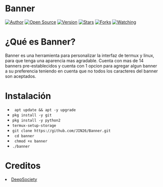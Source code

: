# Banner

<div>
    <a href="https://github.com/JIN26"><img title="Author" src="https://img.shields.io/badge/Author-JIN26-svg?style=for-the-badge&logo=github"></a>
    <a href="#"><img title="Open Source" src="https://img.shields.io/badge/Open%20Source-%E2%9D%A4-green?style=for-the-badge"></a>
    <a href="https://github.com/JIN26/Banner/tags/"><img title="Version" src="https://img.shields.io/github/tags/JIN26/Banner?color=red&style=flat-square"></a>
    <a href="https://github.com/JIN26/Banner/stargazers/"><img title="Stars" src="https://img.shields.io/github/stars/JIN26/Banner?color=red&style=flat-square"></a>
    <a href="https://github.com/JIN26/Banner/network/members"><img title="Forks" src="https://img.shields.io/github/forks/JIN26/Banner?color=red&style=flat-square"></a>
    <a href="https://github.com/JIN/Banner/watchers"><img title="Watching" src="https://img.shields.io/github/watchers/JIN26/Banner?label=Watchers&color=blue&style=flat-square"></a>
</div>

# ¿Qué es Banner?
Banner es una herramienta para personalizar la interfaz de termux y linux, para que tenga una aparencia mas agradable.
Cuenta con mas de 14 banners pre-establecidos y cuenta con 1 opcion para agregar algun banner a su preferencia teniendo en cuenta que no todos los caracteres del banner son aceptados.
# Instalación

* ` apt update && apt -y upgrade`
* ` pkg install -y git `
* ` pkg install -y python2 `
* ` termux-setup-storage `
* ` git clone https://github.com/JIN26/Banner.git `
* ` cd banner`
* ` chmod +x banner`
* ` ./banner `
# Creditos
<li><a href="https://github.com/DeepSociety">DeepSociety</font></a></li>

